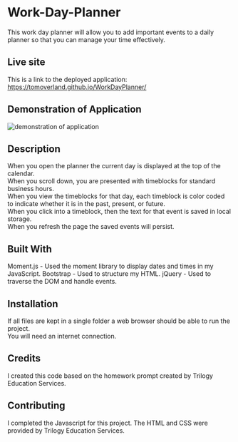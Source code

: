 # Work-Day-Planner
This work day planner will allow you to add important events to a daily planner so that you can manage your time effectively.    
  
## Live site
This is a link to the deployed application: https://tomoverland.github.io/WorkDayPlanner/

## Demonstration of Application  
![demonstration of application](https://github.com/TomOverland/WorkDayPlanner/blob/master/assets/Work%20Day%20Scheduler%20GIF.gif)

## Description  
When you open the planner the current day is displayed at the top of the calendar.  
When you scroll down, you are presented with timeblocks for standard business hours.  
When you view the timeblocks for that day, each timeblock is color coded to indicate whether it is in the past, present, or future.  
When you click into a timeblock, then the text for that event is saved in local storage.  
When you refresh the page the saved events will persist.

## Built With
Moment.js - Used the moment library to display dates and times in my JavaScript.
Bootstrap - Used to structure my HTML.
jQuery - Used to traverse the DOM and handle events.

## Installation
If all files are kept in a single folder a web browser should be able to run the project.  
You will need an internet connection.  

## Credits
I created this code based on the homework prompt created by Trilogy Education Services.

## Contributing
I completed the Javascript for this project.  The HTML and CSS were provided by Trilogy Education Services.
